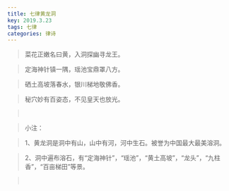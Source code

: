 ```yaml
---
title: 七律黄龙洞
key: 2019.3.23
tags: 七律
categories: 律诗
---
```


<blockquote class="blockquote-center">菜花正嫩名曰黄，入洞探幽寻龙王。
</blockquote>
<blockquote class="blockquote-center">定海神针镇一隅，瑶池宝鼎罩八方。
</blockquote>
<blockquote class="blockquote-center">硒土高坡落春水，银川梯地敬佛香。
</blockquote>
<blockquote class="blockquote-center">秘穴妙有百姿态，不见皇天也放光。
</blockquote>
<blockquote class="blockquote-center"></br>
</blockquote>
<blockquote class="blockquote-center">小注：
</blockquote>
<blockquote class="blockquote-center">1、黄龙洞是洞中有山，山中有河，河中生石。被誉为中国最大最美溶洞。
</blockquote>
<blockquote class="blockquote-center">2、洞中遍布溶石，有“定海神针”，“瑶池”，“黄土高坡”，“龙头”，“九柱香”，“百亩梯田”等景。
</blockquote>
<blockquote class="blockquote-center"></br>
</blockquote>

